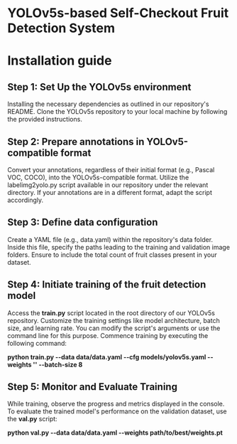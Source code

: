 # YOLOv5s-based Self-Checkout Fruit Detection System


# Installation guide

## Step 1: Set Up the YOLOv5s environment

Installing the necessary dependencies as outlined in our repository's README. Clone the YOLOv5s repository to your local machine by following the provided instructions.

## Step 2: Prepare annotations in YOLOv5-compatible format

Convert your annotations, regardless of their initial format (e.g., Pascal VOC, COCO), into the YOLOv5s-compatible format. Utilize the labelimg2yolo.py script available in our repository under the relevant directory. If your annotations are in a different format, adapt the script accordingly.

## Step 3: Define data configuration

Create a YAML file (e.g., data.yaml) within the repository's data folder. Inside this file, specify the paths leading to the training and validation image folders. Ensure to include the total count of fruit classes present in your dataset.

## Step 4: Initiate training of the fruit detection model

Access the **train.py** script located in the root directory of our YOLOv5s repository. Customize the training settings like model architecture, batch size, and learning rate. You can modify the script's arguments or use the command line for this purpose. Commence training by executing the following command:

**python train.py --data data/data.yaml --cfg models/yolov5s.yaml --weights '' --batch-size 8**


## Step 5: Monitor and Evaluate Training

While training, observe the progress and metrics displayed in the console. To evaluate the trained model's performance on the validation dataset, use the **val.py** script:

**python val.py --data data/data.yaml --weights path/to/best/weights.pt**


